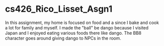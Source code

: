 # cs426_Rico_Lisset_Asgn1

In this assignment, my home is focused on food and a since I bake and cook a lot for family and myself. I made the "ball" be dango because I visited Japan and I enjoyed eating various foods there like dango. The BB8 character goes around giving dango to NPCs in the room. 
